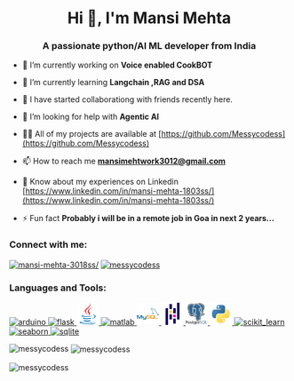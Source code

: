 <h1 align="center">Hi 👋, I'm Mansi Mehta</h1>
<h3 align="center">A passionate python/AI ML developer from India</h3>

- 🔭 I’m currently working on **Voice enabled CookBOT**

- 🌱 I’m currently learning **Langchain ,RAG and DSA**

- 👯 I have started collaborationg with friends recently here.

- 🤝 I’m looking for help with **Agentic AI**

- 👨‍💻 All of my projects are available at [https://github.com/Messycodess](https://github.com/Messycodess)

- 📫 How to reach me **mansimehtwork3012@gmail.com**

- 📄 Know about my experiences on Linkedin [https://www.linkedin.com/in/mansi-mehta-1803ss/](https://www.linkedin.com/in/mansi-mehta-1803ss/)

- ⚡ Fun fact **Probably i will be in a remote job in Goa in next 2 years...**

<h3 align="left">Connect with me:</h3>
<p align="left">
<a href="https://linkedin.com/in/mansi-mehta-1803ss/" target="blank"><img align="center" src="https://raw.githubusercontent.com/rahuldkjain/github-profile-readme-generator/master/src/images/icons/Social/linked-in-alt.svg" alt="mansi-mehta-3018ss/" height="30" width="40" /></a>
<a href="https://www.leetcode.com/messycodess" target="blank"><img align="center" src="https://raw.githubusercontent.com/rahuldkjain/github-profile-readme-generator/master/src/images/icons/Social/leet-code.svg" alt="messycodess" height="30" width="40" /></a>
</p>

<h3 align="left">Languages and Tools:</h3>
<p align="left"> <a href="https://www.arduino.cc/" target="_blank" rel="noreferrer"> <img src="https://cdn.worldvectorlogo.com/logos/arduino-1.svg" alt="arduino" width="40" height="40"/> </a> <a href="https://flask.palletsprojects.com/" target="_blank" rel="noreferrer"> <img src="https://www.vectorlogo.zone/logos/pocoo_flask/pocoo_flask-icon.svg" alt="flask" width="40" height="40"/> </a> <a href="https://www.java.com" target="_blank" rel="noreferrer"> <img src="https://raw.githubusercontent.com/devicons/devicon/master/icons/java/java-original.svg" alt="java" width="40" height="40"/> </a> <a href="https://www.mathworks.com/" target="_blank" rel="noreferrer"> <img src="https://upload.wikimedia.org/wikipedia/commons/2/21/Matlab_Logo.png" alt="matlab" width="40" height="40"/> </a> <a href="https://www.mysql.com/" target="_blank" rel="noreferrer"> <img src="https://raw.githubusercontent.com/devicons/devicon/master/icons/mysql/mysql-original-wordmark.svg" alt="mysql" width="40" height="40"/> </a> <a href="https://pandas.pydata.org/" target="_blank" rel="noreferrer"> <img src="https://raw.githubusercontent.com/devicons/devicon/2ae2a900d2f041da66e950e4d48052658d850630/icons/pandas/pandas-original.svg" alt="pandas" width="40" height="40"/> </a> <a href="https://www.postgresql.org" target="_blank" rel="noreferrer"> <img src="https://raw.githubusercontent.com/devicons/devicon/master/icons/postgresql/postgresql-original-wordmark.svg" alt="postgresql" width="40" height="40"/> </a> <a href="https://www.python.org" target="_blank" rel="noreferrer"> <img src="https://raw.githubusercontent.com/devicons/devicon/master/icons/python/python-original.svg" alt="python" width="40" height="40"/> </a> <a href="https://scikit-learn.org/" target="_blank" rel="noreferrer"> <img src="https://upload.wikimedia.org/wikipedia/commons/0/05/Scikit_learn_logo_small.svg" alt="scikit_learn" width="40" height="40"/> </a> <a href="https://seaborn.pydata.org/" target="_blank" rel="noreferrer"> <img src="https://seaborn.pydata.org/_images/logo-mark-lightbg.svg" alt="seaborn" width="40" height="40"/> </a> <a href="https://www.sqlite.org/" target="_blank" rel="noreferrer"> <img src="https://www.vectorlogo.zone/logos/sqlite/sqlite-icon.svg" alt="sqlite" width="40" height="40"/> </a> </p>

<p><img align="left" src="https://github-readme-stats.vercel.app/api/top-langs?username=messycodess&show_icons=true&locale=en&layout=compact" alt="messycodess" /></p>

<p>&nbsp;<img align="center" src="https://github-readme-stats.vercel.app/api?username=messycodess&show_icons=true&locale=en" alt="messycodess" /></p>

<p><img align="center" src="https://github-readme-streak-stats.herokuapp.com/?user=messycodess&" alt="messycodess" /></p>
